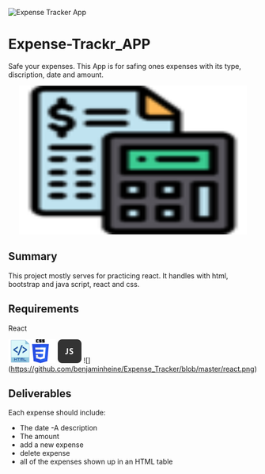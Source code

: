 ![Expense Tracker App]()
# Expense-Trackr_APP
Safe your expenses. This App is for safing ones expenses with its type, discription, date and amount.
<p align="center">
  <img width="460" height="300" src="https://github.com/benjaminheine/Expense_Tracker/blob/master/expense.png">
</p>

## Summary
This project mostly serves for practicing react. 
It handles with html, bootstrap and java script, react and css.
## Requirements
React

![Expense Tracker App](https://github.com/benjaminheine/Expense_Tracker/blob/master/icon_html_256_30059.png)![](https://github.com/benjaminheine/Expense_Tracker/blob/master/css.png) ![](https://github.com/benjaminheine/Expense_Tracker/blob/master/js_3720.png) ![] (https://github.com/benjaminheine/Expense_Tracker/blob/master/react.png)
## Deliverables
Each expense should include:
- The date
-A description
- The amount
- add a new expense
- delete expense
- all of the expenses shown up in an HTML table
